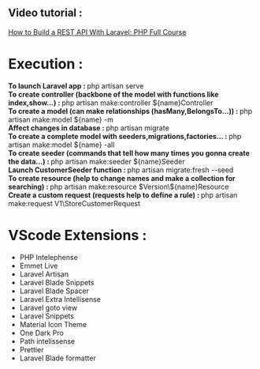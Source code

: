 <h2>Video tutorial : </h2> <a href="https://www.youtube.com/watch?v=YGqCZjdgJJk">How to Build a REST API With Laravel: PHP Full Course</a><br>
<h1>Execution : </h1>
<b>To launch Laravel app : </b> <span>php artisan serve</span><br>
<b>To create controller (backbone of the model with functions like index,show...) : </b> <span>php artisan make:controller ${name}Controller</span><br>
<b>To create a model (can make relationships (hasMany,BelongsTo...)) : </b> <span>php artisan make:model ${name} -m</span><br>
<b>Affect changes in database :   </b> <span>php artisan migrate</span><br>
<b>To create a complete model with seeders,migrations,factories... : </b> <span>php artisan make:model ${name} -all</span><br>
<b>To create seeder (commands that tell how many times you gonna create the data...) : </b> <span>php artisan make:seeder ${name}Seeder</span><br>
<b>Launch CustomerSeeder function  : </b> <span>php artisan migrate:fresh --seed</span><br>
<b>To create resource (help to change names and make a collection for searching) : </b> <span>php artisan make:resource $Version\${name}Resource</span><br>
<b>Create a custom request (requests help to define a rule) : </b> <span>php artisan make:request V1\StoreCustomerRequest</span><br>

<h1>VScode Extensions : </h1>
<ul>
    <li>PHP Intelephense</li>
    <li>Emmet Live</li>
    <li>Laravel Artisan</li>
    <li>Laravel Blade Snippets</li>
    <li>Laravel Blade Spacer</li>
    <li>Laravel Extra Intellisense</li>
    <li>Laravel goto view</li>
    <li>Laravel Snippets</li>
    <li>Material Icon Theme</li>
    <li>One Dark Pro</li>
    <li>Path intelissense</li>
    <li>Prettier</li>
    <li>Laravel Blade formatter</li>
</ul>

